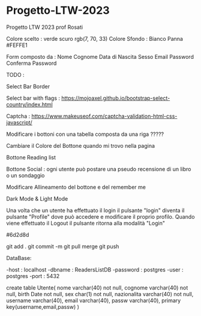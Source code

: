 # Progetto-LTW-2023
Progetto LTW 2023 prof Rosati

Colore scelto : verde scuro rgb(7, 70, 33)
Colore Sfondo : Bianco Panna #FEFFE1 


Form composto da :
Nome
Cognome
Data di Nascita
Sesso
Email
Password 
Conferma Password

TODO :

Select Bar Border

Select bar with flags :
https://mojoaxel.github.io/bootstrap-select-country/index.html

Captcha :
https://www.makeuseof.com/captcha-validation-html-css-javascript/

Modificare i bottoni con una tabella composta da una riga ?????

Cambiare il Colore del Bottone quando mi trovo nella pagina 

Bottone Reading list

Bottone Social :
    ogni utente può postare una pseudo recensione di un libro o un sondaggio
    
Modificare Allineamento del bottone e del remember me

Dark Mode & Light Mode

Una volta che un utente ha effettuato il login il pulsante "login" diventa il pulsante "Profile" dove può accedere e modificare il proprio profilo.
Quando viene effettuato il Logout il pulsante ritorna alla modalità "Login"

#6d2d8d

git add .
git commit -m
git pull
merge 
git push

DataBase:

-host : localhost
-dbname : ReadersListDB
-password : postgres
-user : postgres
-port : 5432

create table Utente(
	nome varchar(40) not null,
	cognome  varchar(40) not null,
	birth Date not null,
	sex char(1) not null,
	nazionalita varchar(40) not null,
	username varchar(40),
	email varchar(40),
	passw varchar(40),
	primary key(username,email,passw)
)